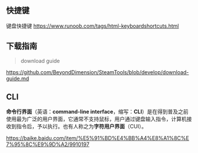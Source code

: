 ## 快捷键

键盘快捷键 https://www.runoob.com/tags/html-keyboardshortcuts.html

## 下载指南

> download guide

https://github.com/BeyondDimension/SteamTools/blob/develop/download-guide.md

## <i class="fa fa-terminal dark-yellow"></i> CLI

**命令行界面**（英语：**command-line interface**，缩写：**CLI**）是在得到普及之前使用最为广泛的用户界面，它通常不支持鼠标，用户通过键盘输入指令，计算机接收到指令后，予以执行。也有人称之为**字符用户界面**（CUI）。

https://baike.baidu.com/item/%E5%91%BD%E4%BB%A4%E8%A1%8C%E7%95%8C%E9%9D%A2/9910197

